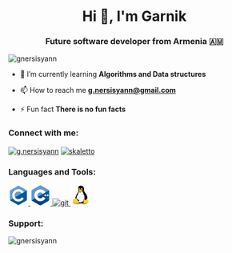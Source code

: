 <h1 align="center">Hi 👋, I'm Garnik</h1>
<h3 align="center">Future software developer from Armenia 🇦🇲</h3>

<p align="left"> <img src="https://komarev.com/ghpvc/?username=gnersisyann&label=Profile%20views&color=0e75b6&style=flat" alt="gnersisyann" /> </p>

- 🌱 I’m currently learning **Algorithms and Data structures**

- 📫 How to reach me **g.nersisyann@gmail.com**

- ⚡ Fun fact **There is no fun facts**

<h3 align="left">Connect with me:</h3>
<p align="left">
<a href="https://instagram.com/g.nersisyann" target="blank"><img align="center" src="https://raw.githubusercontent.com/rahuldkjain/github-profile-readme-generator/master/src/images/icons/Social/instagram.svg" alt="g.nersisyann" height="30" width="40" /></a>
<a href="https://www.leetcode.com/skaletto" target="blank"><img align="center" src="https://raw.githubusercontent.com/rahuldkjain/github-profile-readme-generator/master/src/images/icons/Social/leet-code.svg" alt="skaletto" height="30" width="40" /></a>
</p>

<h3 align="left">Languages and Tools:</h3>
<p align="left"> <a href="https://www.cprogramming.com/" target="_blank" rel="noreferrer"> <img src="https://raw.githubusercontent.com/devicons/devicon/master/icons/c/c-original.svg" alt="c" width="40" height="40"/> </a> <a href="https://www.w3schools.com/cpp/" target="_blank" rel="noreferrer"> <img src="https://raw.githubusercontent.com/devicons/devicon/master/icons/cplusplus/cplusplus-original.svg" alt="cplusplus" width="40" height="40"/> </a> <a href="https://git-scm.com/" target="_blank" rel="noreferrer"> <img src="https://www.vectorlogo.zone/logos/git-scm/git-scm-icon.svg" alt="git" width="40" height="40"/> </a> <a href="https://www.linux.org/" target="_blank" rel="noreferrer"> <img src="https://raw.githubusercontent.com/devicons/devicon/master/icons/linux/linux-original.svg" alt="linux" width="40" height="40"/> </a> </p>

<h3 align="left">Support:</h3>
<p><a href="https://www.buymeacoffee.com/gnersisyann"> <img align="left" src="https://cdn.buymeacoffee.com/buttons/v2/default-yellow.png" height="50" width="210" alt="gnersisyann" /></a></p><br><br>
